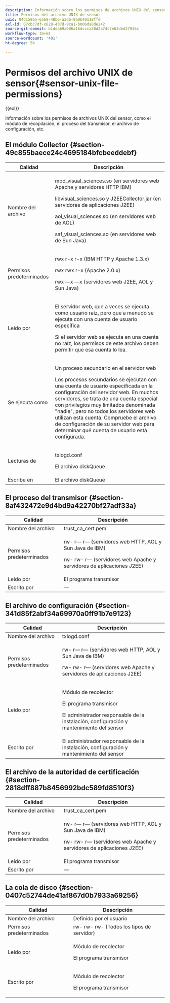 ```yaml
---
description: Información sobre los permisos de archivos UNIX del sensor, como el módulo de recopilación, el proceso del transmisor, el archivo de configuración, etc.
title: Permisos del archivo UNIX de sensor
uuid: 04d159b5-6569-48b6-a2db-9a0b40118ffe
exl-id: 07cbc7df-c628-437d-9ca1-b006da8de242
source-git-commit: b1dda69a606a16dccca30d2a74c7e63dbd27936c
workflow-type: tm+mt
source-wordcount: '401'
ht-degree: 5%

---
```


# Permisos del archivo UNIX de sensor{#sensor-unix-file-permissions}

{{eol}}

Información sobre los permisos de archivos UNIX del sensor, como el módulo de recopilación, el proceso del transmisor, el archivo de configuración, etc.

## El módulo Collector {#section-49c855baece24c4695184bfcbeeddebf}

<table id="table_0B972ABD2A5342CA8A6FE80EB666298A"> 
 <thead> 
  <tr> 
   <th colname="col1" class="entry"> Calidad </th> 
   <th colname="col2" class="entry"> Descripción </th> 
  </tr>
 </thead>
 <tbody> 
  <tr> 
   <td colname="col1"> <p>Nombre del archivo </p> </td> 
   <td colname="col2"> <p>mod_visual_sciences.so (en servidores web Apache y servidores HTTP IBM) </p> <p>libvisual_sciences.so y J2EECollector.jar (en servidores de aplicaciones J2EE) </p> <p>aol_visual_sciences.so (en servidores web de AOL) </p> <p>saf_visual_sciences.so (en servidores web de Sun Java) </p> </td> 
  </tr> 
  <tr> 
   <td colname="col1"> <p>Permisos predeterminados </p> </td> 
   <td colname="col2"> <p>rwx r-x r-x (IBM HTTP y Apache 1.3.x) </p> <p>rwx rwx r-x (Apache 2.0.x) </p> <p>rwx —x —x (servidores web J2EE, AOL y Sun Java) </p> </td> 
  </tr> 
  <tr> 
   <td colname="col1"> <p>Leído por </p> </td> 
   <td colname="col2"> <p>El servidor web, que a veces se ejecuta como usuario raíz, pero que a menudo se ejecuta con una cuenta de usuario específica </p> <p>Si el servidor web se ejecuta en una cuenta no raíz, los permisos de este archivo deben permitir que esa cuenta lo lea. </p> </td> 
  </tr> 
  <tr> 
   <td colname="col1"> <p>Se ejecuta como </p> </td> 
   <td colname="col2"> <p>Un proceso secundario en el servidor web </p> <p>Los procesos secundarios se ejecutan con una cuenta de usuario especificada en la configuración del servidor web. En muchos servidores, se trata de una cuenta especial con privilegios muy limitados denominada "nadie", pero no todos los servidores web utilizan esta cuenta. Compruebe el archivo de configuración de su servidor web para determinar qué cuenta de usuario está configurada. </p> </td> 
  </tr> 
  <tr> 
   <td colname="col1"> <p>Lecturas de </p> </td> 
   <td colname="col2"> <p>txlogd.conf </p> <p>El archivo diskQueue </p> </td> 
  </tr> 
  <tr> 
   <td colname="col1"> Escribe en </td> 
   <td colname="col2"> El archivo diskQueue </td> 
  </tr> 
 </tbody> 
</table>

## El proceso del transmisor {#section-8af432472e9d4bd9a42270bf27adf33a}

<table id="table_3028CC9640D54016BD8CA7F9CAA34280"> 
 <thead> 
  <tr> 
   <th colname="col1" class="entry"> Calidad </th> 
   <th colname="col2" class="entry"> Descripción </th> 
  </tr>
 </thead>
 <tbody> 
  <tr> 
   <td colname="col1"> Nombre del archivo </td> 
   <td colname="col2"> trust_ca_cert.pem </td> 
  </tr> 
  <tr> 
   <td colname="col1"> <p>Permisos predeterminados </p> </td> 
   <td colname="col2"> <p>rw- r— r— (servidores web HTTP, AOL y Sun Java de IBM) </p> <p>rw- rw- r— (servidores web Apache y servidores de aplicaciones J2EE) </p> </td> 
  </tr> 
  <tr> 
   <td colname="col1"> Leído por </td> 
   <td colname="col2"> El programa transmisor </td> 
  </tr> 
  <tr> 
   <td colname="col1"> Escrito por </td> 
   <td colname="col2"> — </td> 
  </tr> 
 </tbody> 
</table>

## El archivo de configuración {#section-341d85f2abf34a69970a0ff91b7e9123}

<table id="table_79AC614F5435443CB3CFB457B8375704"> 
 <thead> 
  <tr> 
   <th colname="col1" class="entry"> Calidad </th> 
   <th colname="col2" class="entry"> Descripción </th> 
  </tr>
 </thead>
 <tbody> 
  <tr> 
   <td colname="col1"> Nombre del archivo </td> 
   <td colname="col2"> txlogd.conf </td> 
  </tr> 
  <tr> 
   <td colname="col1"> <p>Permisos predeterminados </p> </td> 
   <td colname="col2"> <p>rw- r— r— (servidores web HTTP, AOL y Sun Java de IBM) </p> <p>rw- rw- r— (servidores web Apache y servidores de aplicaciones J2EE) </p> </td> 
  </tr> 
  <tr> 
   <td colname="col1"> Leído por </td> 
   <td colname="col2"> <p>Módulo de recolector </p> <p>El programa transmisor </p> <p>El administrador responsable de la instalación, configuración y mantenimiento del sensor </p> </td> 
  </tr> 
  <tr> 
   <td colname="col1"> Escrito por </td> 
   <td colname="col2"> El administrador responsable de la instalación, configuración y mantenimiento del sensor </td> 
  </tr> 
 </tbody> 
</table>

## El archivo de la autoridad de certificación {#section-2818dff887b8456992bdc589fd8510f3}

<table id="table_ED8BEEEFA91245C3A6645D27B148A5A7"> 
 <thead> 
  <tr> 
   <th colname="col1" class="entry"> Calidad </th> 
   <th colname="col2" class="entry"> Descripción </th> 
  </tr>
 </thead>
 <tbody> 
  <tr> 
   <td colname="col1"> Nombre del archivo </td> 
   <td colname="col2"> trust_ca_cert.pem </td> 
  </tr> 
  <tr> 
   <td colname="col1"> <p>Permisos predeterminados </p> </td> 
   <td colname="col2"> <p>rw- r— r— (servidores web HTTP, AOL y Sun Java de IBM) </p> <p>rw- rw- r— (servidores web Apache y servidores de aplicaciones J2EE) </p> </td> 
  </tr> 
  <tr> 
   <td colname="col1"> Leído por </td> 
   <td colname="col2"> El programa transmisor </td> 
  </tr> 
  <tr> 
   <td colname="col1"> Escrito por </td> 
   <td colname="col2"> — </td> 
  </tr> 
 </tbody> 
</table>

## La cola de disco {#section-0407c52744de41af867d0b7933a69256}

<table id="table_35DB32228E7443FF90BE24AB14CBE54B"> 
 <thead> 
  <tr> 
   <th colname="col1" class="entry"> Calidad </th> 
   <th colname="col2" class="entry"> Descripción </th> 
  </tr>
 </thead>
 <tbody> 
  <tr> 
   <td colname="col1"> Nombre del archivo </td> 
   <td colname="col2"> Definido por el usuario </td> 
  </tr> 
  <tr> 
   <td colname="col1"> Permisos predeterminados </td> 
   <td colname="col2"> rw- rw- rw- (Todos los tipos de servidor) </td> 
  </tr> 
  <tr> 
   <td colname="col1"> <p>Leído por </p> </td> 
   <td colname="col2"> <p>Módulo de recolector </p> <p>El programa transmisor </p> </td> 
  </tr> 
  <tr> 
   <td colname="col1"> <p>Escrito por </p> </td> 
   <td colname="col2"> <p>Módulo de recolector </p> <p>El programa transmisor </p> </td> 
  </tr> 
 </tbody> 
</table>
